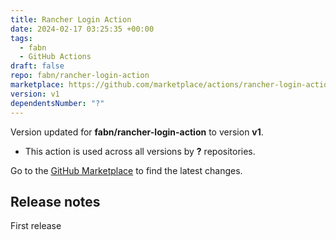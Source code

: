 ```yaml
---
title: Rancher Login Action
date: 2024-02-17 03:25:35 +00:00
tags:
  - fabn
  - GitHub Actions
draft: false
repo: fabn/rancher-login-action
marketplace: https://github.com/marketplace/actions/rancher-login-action
version: v1
dependentsNumber: "?"
---
```



Version updated for **fabn/rancher-login-action** to version **v1**.
- This action is used across all versions by **?** repositories.

Go to the [GitHub Marketplace](https://github.com/marketplace/actions/rancher-login-action) to find the latest changes.

## Release notes

First release
